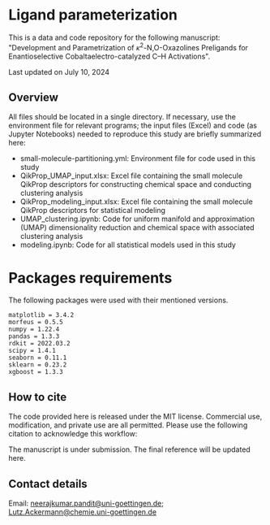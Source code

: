 # Ligand parameterization
This is a data and code repository for the following manuscript:<br>
"Development and Parametrization of <i>κ</i><sup>2</sup>-N,O-Oxazolines Preligands for Enantioselective Cobaltaelectro-catalyzed C–H Activations".


Last updated on July 10, 2024

## Overview
All files should be located in a single directory. If necessary, use the environment file for relevant programs; the input files (Excel) and code (as Jupyter Notebooks) needed to reproduce this study are briefly summarized here:

- small-molecule-partitioning.yml: Environment file for code used in this study
- QikProp_UMAP_input.xlsx: Excel file containing the small molecule QikProp descriptors for constructing chemical space and conducting clustering analysis 
- QikProp_modeling_input.xlsx: Excel file containing the small molecule QikProp descriptors for statistical modeling
- UMAP_clustering.ipynb: Code for uniform manifold and approximation (UMAP) dimensionality reduction and chemical space with associated clustering analysis
- modeling.ipynb: Code for all statistical models used in this study

# Packages requirements
The following packages were used with their mentioned versions.
```
matplotlib = 3.4.2
morfeus = 0.5.5 
numpy = 1.22.4  
pandas = 1.3.3 
rdkit = 2022.03.2   
scipy = 1.4.1 
seaborn = 0.11.1 
sklearn = 0.23.2  
xgboost = 1.3.3 
```

## How to cite
The code provided here is released under the MIT license. Commercial use, modification, and private use are all permitted. Please use the following citation to acknowledge this workflow:

The manuscript is under submission. The final reference will be updated here.

## Contact details
Email: neerajkumar.pandit@uni-goettingen.de; Lutz.Ackermann@chemie.uni-goettingen.de
